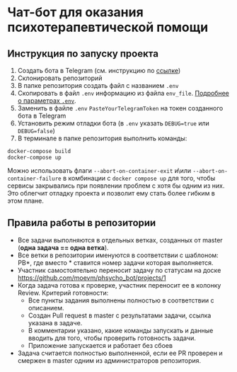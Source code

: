 # Чат-бот для оказания психотерапевтической помощи

## Инструкция по запуску проекта
1. Создать бота в Telegram (см. инструкцию по [ссылке](https://sendpulse.com/ru/knowledge-base/chatbot/telegram/create-telegram-chatbot))
2. Склонировать репозиторий
3. В папке репозитория создать файл с названием `.env `
4. Скопировать в файл `.env` информацию из файла `env_file`. [Подробнее о параметрах `.env`](env_parameters.md).
5. Заменить в файле `.env` `PasteYourTelegramToken` на токен созданного бота в Telegram
6. Установить режим отладки бота (в `.env` указать `DEBUG=true` или `DEBUG=false`)
7. В терминале в папке репозитория выполнить команды:

```shell
docker-compose build
docker-compose up
```

Можно использовать флаги `--abort-on-container-exit` и\или `--abort-on-container-failure` в комбинации с `docker compose up` для того, чтобы сервисы закрывались при появлении проблем с хотя бы одним из них. Это облегчит отладку проекта и позволит ему стать более гибким в этом плане.


## Правила работы в репозитории

* Все задачи выполняются в отдельных ветках, созданных от master (**одна задача == одна ветка**).
* Все ветки в репозитории именуются в соответствии с шаблоном: PB*, где вместо * ставится номер задачи которая выполняется.
* Участник самостоятельно переносит задачу по статусам на доске https://github.com/moevm/phsycho_bot/projects/1
* Когда задача готова к проверке, участник переносит ее в колонку Review. Критерий готовности:
  * Все пункты задания выполнены полностью в соответствии с описанием.
  * Создан Pull request в master с результатами задачи, ссылка указана в задаче.
  * В комментарии указано, какие команды запускать и данные вводить для того, чтобы проверить готовность задачи. 
  * Приложение запускается и работает без сбоев
* Задача считается полностью выполненной, если ее PR проверен и смержен в master одним из администраторов репозитория.
